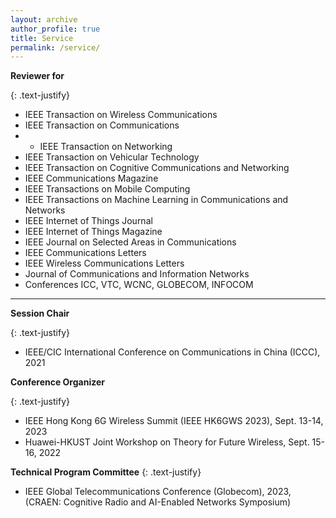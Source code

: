 ```yaml
---
layout: archive
author_profile: true
title: Service
permalink: /service/
---
```


**Reviewer for**

{: .text-justify}
* IEEE Transaction on Wireless Communications
* IEEE Transaction on Communications
* * IEEE Transaction on Networking
* IEEE Transaction on Vehicular Technology 
* IEEE Transaction on Cognitive Communications and Networking 
* IEEE Communications Magazine  
* IEEE Transactions on Mobile Computing 
* IEEE Transactions on Machine Learning in Communications and Networks
* IEEE Internet of Things Journal
* IEEE Internet of Things Magazine
* IEEE Journal on Selected Areas in Communications  
* IEEE Communications Letters 
* IEEE Wireless Communications Letters 
* Journal of Communications and Information Networks
* Conferences ICC, VTC, WCNC, GLOBECOM, INFOCOM

---

**Session Chair**

{: .text-justify}
* IEEE/CIC International Conference on Communications in China (ICCC), 2021

**Conference Organizer**

{: .text-justify}
* IEEE Hong Kong 6G Wireless Summit (IEEE HK6GWS 2023), Sept. 13-14, 2023
* Huawei-HKUST Joint Workshop on Theory for Future Wireless, Sept. 15-16, 2022

**Technical Program Committee**
{: .text-justify}
* IEEE Global Telecommunications Conference (Globecom), 2023, (CRAEN: Cognitive Radio and AI-Enabled Networks Symposium)
